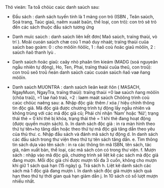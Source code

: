 Thö vieän: Ta toå chöùc caùc danh saùch sau:
- Đầu sách : danh sách tuyến tính là 1 mảng con trỏ (ISBN , Teân saùch, Soá trang, Taùc giaû,
naêm xuaát baûn, thể loại, con trỏ): con trỏ sẽ trỏ đến các sách thuộc đầu sách tương ứng
- Danh muïc saùch : danh saùch liên kết đơn( Maõ saùch, traïng thaùi, vò trí ). Moãi cuoán
saùch chæ coù 1 maõ duy nhaát; traïng thaùi cuûa saùch bao goàm: 0 : cho möôïn ñöôïc, 1 : ñaõ coù
ñoäc giaû möôïn, 2 : saùch ñaõ thanh lyù .
- Danh saùch ñoäc giaû: caây nhò phaân tìm kieám (MADG (soá nguyeân ngẫu nhiên tự động),
Ho, Ten, Phai, traïng thaùi cuûa theû, con troû): con troû seõ troû ñeán danh saùch caùc cuoán
saùch ñaõ vaø ñang möôïn.

- Danh saùch MUONTRA : danh saùch lieân keát ñôn ( MASACH, NgayMuon, NgayTra,
traïng thaùi): traïng thaùi =0 laø saùch ñang möôïn (chöa traû), =1 laø ñaõ traû, =2 : laøm maát
saùch
Chöông trình coù caùc chöùc naêng sau:
a. Nhập độc giả: thêm / xóa / hiệu chỉnh thông tin độc giả. Mã độc giả được chương trình tự
động lấy ngẫu nhiên và không trùng với các mã độc giả cũ; Phái chỉ nhận ‘Nam’ hoặc ‘Nữ’;
trạng thái thẻ = 0 khi thẻ bị khóa, trạng thái thẻ = 1 khi thẻ đang hoạt động (được quyền
mượn sách).
b. In danh sách độc giả : in ra màn hình theo thứ tự tên+họ tăng dần hoặc theo thứ tự mã độc
giả tăng dần theo yêu của thủ thư.
c. Nhập đầu sách và đánh mã sách tự động
d. In danh sách các đầu sách trong thư viện theo thứ tự tên sách tăng dần.
e. Tìm thông tin sách dựa vào tên sách : in ra các thông tin mã ISBN, tên sách, tác giả, năm
xuất bản, thể loại, các mã sách còn có trong thư viện.
f. Mượn sách : nhập vào mã độc giả, chương trình sẽ liệt kê các sách mà độc giả đang mượn.
Mỗi độc giả chỉ được mượn tối đa 3 cuốn, không cho mượn khi giữ 1 sách quá hạn (15 ngày)
g. Trả sách
h. Liệt kê danh sách các sách mà 1 độc giả đang mượn
i. In danh sách độc giả mượn sách quá hạn theo thứ tự thời gian quá hạn giảm dần
j. In 10 sách có số lượt mượn nhiều nhất.
